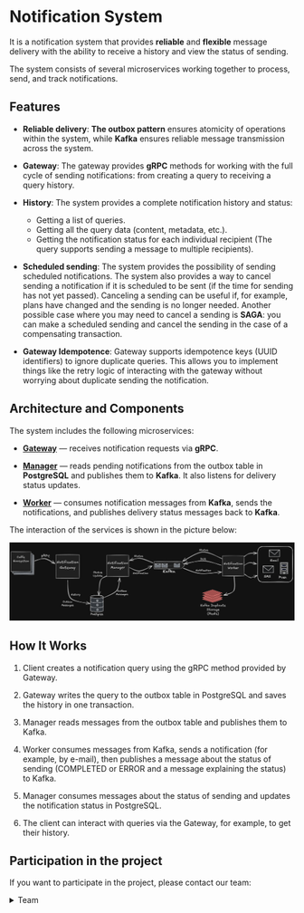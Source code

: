 # Notification System

It is a notification system that provides **reliable** and **flexible** message delivery with the ability to receive a history and view the status of sending. 

The system consists of several microservices working together to process, send, and track notifications.

## Features

* **Reliable delivery**: **The outbox pattern** ensures atomicity of operations within the system, while **Kafka** ensures reliable message transmission across the system.

* **Gateway**: The gateway provides **gRPC** methods for working with the full cycle of sending notifications: from creating a query to receiving a query history.

* **History**: The system provides a complete notification history and status:

    * Getting a list of queries.
    * Getting all the query data (content, metadata, etc.).
    * Getting the notification status for each individual recipient (The query supports sending a message to multiple recipients).

* **Scheduled sending**: The system provides the possibility of sending scheduled notifications. The system also provides a way to cancel sending a notification if it is scheduled to be sent (if the time for sending has not yet passed). Canceling a sending can be useful if, for example, plans have changed and the sending is no longer needed. Another possible case where you may need to cancel a sending is **SAGA**: you can make a scheduled sending and cancel the sending in the case of a compensating transaction.

* **Gateway Idempotence**: Gateway supports idempotence keys (UUID identifiers) to ignore duplicate queries. This allows you to implement things like the retry logic of interacting with the gateway without worrying about duplicate sending the notification.

## Architecture and Components

The system includes the following microservices:

* [**Gateway**](https://github.com/coffee-proj/notification-gateway) — receives notification requests via **gRPC**.

* [**Manager**](https://github.com/coffee-proj/notification-manager) — reads pending notifications from the outbox table in **PostgreSQL** and publishes them to **Kafka**. It also listens for delivery status updates.

* [**Worker**](https://github.com/coffee-proj/notification-worker) — consumes notification messages from **Kafka**, sends the notifications, and publishes delivery status messages back to **Kafka**.

The interaction of the services is shown in the picture below:

<div align="center">
    <img src="./assets/images/system.png"></img>
</div>

## How It Works

1. Client creates a notification query using the gRPC method provided by Gateway.

2. Gateway writes the query to the outbox table in PostgreSQL and saves the history in one transaction.

3. Manager reads messages from the outbox table and publishes them to Kafka.

4. Worker consumes messages from Kafka, sends a notification (for example, by e-mail), then publishes a message about the status of sending (COMPLETED or ERROR and a message explaining the status) to Kafka.

5. Manager consumes messages about the status of sending and updates the notification status in PostgreSQL.

6. The client can interact with queries via the Gateway, for example, to get their history.

## Participation in the project

If you want to participate in the project, please contact our team:

<details>
<summary>Team</summary>

#### Nikita

[<img src="./assets/icons/github.svg" height=42 width=42 />](https://github.com/nikitaSstepanov) [<img src="./assets/icons/telegram.svg" height=42 width=42 />](https://t.me/nikitasstepanov) [<img src="./assets/icons/mail.svg" height=42 width=42 />](mailto:ns_stepanov@inbox.ru)

#### Artem

[<img src="./assets/icons/github.svg" height=42 width=42 />](https://github.com/artemKapitonov) [<img src="./assets/icons/telegram.svg" height=42 width=42 />](https://t.me/kapitonov646) [<img src="./assets/icons/mail.svg" height=42 width=42 />](mailto:artemkapitonov646@gmail.com)

</details>
